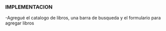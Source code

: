 ### IMPLEMENTACION
-Agregué el catalogo de libros, una barra de busqueda y el formulario para agregar libros 